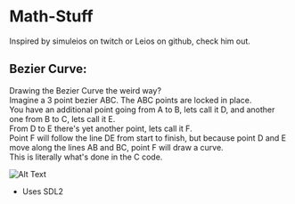 # Math-Stuff

Inspired by simuleios on twitch or Leios on github, check him out.

## Bezier Curve:

Drawing the Bezier Curve the weird way?<br/>
Imagine a 3 point bezier ABC. The ABC points are locked in place. <br/>
You have an additional point going from A to B, lets call it D, and another one from B to C, lets call it E.<br/>
From D to E there's yet another point, lets call it F.<br/>
Point F will follow the line DE from start to finish, but because point D and E move along the lines AB and BC, point F will draw a curve.<br/>
This is literally what's done in the C code.<br/>

![Alt Text](https://media.giphy.com/media/9Pi3Ad2EyzF3JKVcSa/giphy.gif)

- Uses SDL2
